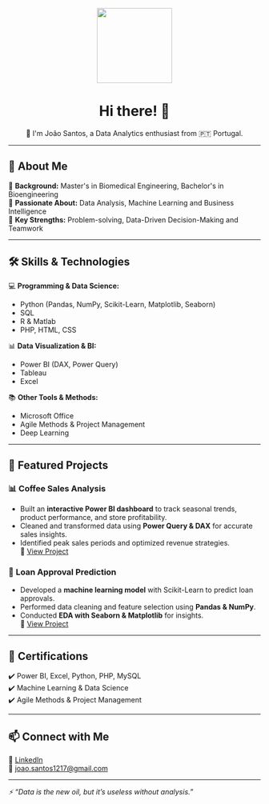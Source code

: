 <!-- Profile Picture -->
<p align="center">
  <img src="https://raw.githubusercontent.com/JoaoSantos1217/JoaoSantos1217/main/profile.jpg" width="150" height="150">
</p>

<h1 align="center">Hi there! 👋 </h1>

<p align="center">
  🎯 I'm João Santos, a Data Analytics enthusiast from 🇵🇹 Portugal.
</p>

---

## 🚀 About Me
🔹 **Background:** Master's in Biomedical Engineering, Bachelor's in Bioengineering  
🔹 **Passionate About:** Data Analysis, Machine Learning and Business Intelligence  
🔹 **Key Strengths:** Problem-solving, Data-Driven Decision-Making and Teamwork  

---

## 🛠️ Skills & Technologies  
💻 **Programming & Data Science:**  
- Python (Pandas, NumPy, Scikit-Learn, Matplotlib, Seaborn)  
- SQL  
- R & Matlab
- PHP, HTML, CSS

📊 **Data Visualization & BI:**  
- Power BI (DAX, Power Query)  
- Tableau
- Excel

📚 **Other Tools & Methods:**  
- Microsoft Office  
- Agile Methods & Project Management  
- Deep Learning  

---

## 📌 Featured Projects  

### 📊 **Coffee Sales Analysis**  
- Built an **interactive Power BI dashboard** to track seasonal trends, product performance, and store profitability.  
- Cleaned and transformed data using **Power Query & DAX** for accurate sales insights.  
- Identified peak sales periods and optimized revenue strategies.  
🔗 [View Project](https://github.com/your-username/coffee-sales-analysis)  

### 🤖 **Loan Approval Prediction**  
- Developed a **machine learning model** with Scikit-Learn to predict loan approvals.  
- Performed data cleaning and feature selection using **Pandas & NumPy**.  
- Conducted **EDA with Seaborn & Matplotlib** for insights.  
🔗 [View Project](https://github.com/your-username/loan-approval-prediction)  

---

## 📜 Certifications  
✔️ Power BI, Excel, Python, PHP, MySQL  
✔️ Machine Learning & Data Science  
✔️ Agile Methods & Project Management  

---

## 📫 Connect with Me  
💼 [LinkedIn](https://www.linkedin.com/in/joaosantos1217)  
📧 joao.santos1217@gmail.com  

---

_⚡ “Data is the new oil, but it’s useless without analysis.”_  


